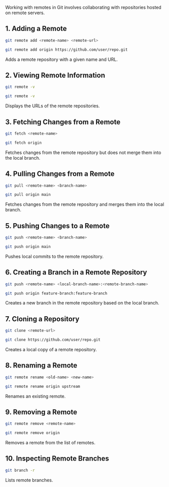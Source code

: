 Working with remotes in Git involves collaborating with repositories hosted on remote servers. 

## 1. **Adding a Remote**

```bash
git remote add <remote-name> <remote-url>
```
```bash
git remote add origin https://github.com/user/repo.git
```
Adds a remote repository with a given name and URL.

## 2. **Viewing Remote Information**

```bash
git remote -v
```
```bash
git remote -v
```

Displays the URLs of the remote repositories.

## 3. **Fetching Changes from a Remote**

```bash
git fetch <remote-name>
```
```bash
git fetch origin
```
Fetches changes from the remote repository but does not merge them into the local branch.

## 4. **Pulling Changes from a Remote**

```bash
git pull <remote-name> <branch-name>
```
```bash
git pull origin main
```
Fetches changes from the remote repository and merges them into the local branch.

## 5. **Pushing Changes to a Remote**

```bash
git push <remote-name> <branch-name>
```

```bash
git push origin main
```

Pushes local commits to the remote repository.

## 6. **Creating a Branch in a Remote Repository**

```bash
git push <remote-name> <local-branch-name>:<remote-branch-name>
```

```bash
git push origin feature-branch:feature-branch
```
Creates a new branch in the remote repository based on the local branch.

## 7. **Cloning a Repository**

```bash
git clone <remote-url>
```

```bash
git clone https://github.com/user/repo.git
```

Creates a local copy of a remote repository.

## 8. **Renaming a Remote**


```bash
git remote rename <old-name> <new-name>
```

```bash
git remote rename origin upstream
```

Renames an existing remote.

## 9. **Removing a Remote**

```bash
git remote remove <remote-name>
```
```bash
git remote remove origin
```

Removes a remote from the list of remotes.

## 10. **Inspecting Remote Branches**

```bash
git branch -r
```

Lists remote branches.
